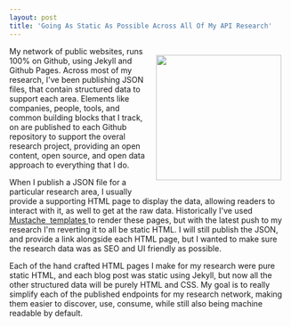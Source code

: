 ```yaml
---
layout: post
title: 'Going As Static As Possible Across All Of My API Research'
---
```

<p><img style="padding: 15px;" src="https://s3.amazonaws.com/kinlane-productions/bw-icons/bw-html.png" alt="" width="225" align="right" /></p>
<p>My network of public websites, runs 100% on Github, using Jekyll and Github Pages. Across most of my research, I've been publishing JSON files, that contain structured data to support each area. Elements like companies, people, tools, and common building blocks that I track, on are published to each Github repository to support the overal research project, providing an open content, open source, and open data approach to everything that I do.</p>
<p>When I publish a JSON file for a particular research area, I usually provide a supporting HTML page to display the data, allowing readers to interact with it, as well to get at the raw data. Historically I've used <a href="https://mustache.github.io/">Mustache &nbsp;templates </a>to render these pages, but with the latest push to my research I'm reverting it to all be static HTML. I will still publish the JSON, and provide a link alongside each HTML page, but I wanted to make sure the research data was as SEO and UI friendly as possible.</p>
<p>Each of the hand crafted HTML pages I make for my research were pure static HTML, and each blog post was static using Jekyll, but now all the other structured data will be purely HTML and CSS. My goal is to really simplify each of the published endpoints for my research network, making them easier to discover, use, consume, while still also being machine readable by default.</p>